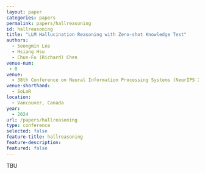 ```yaml
---
layout: paper
categories: papers
permalink: papers/hallreasoning
id: hallreasoning
title: "LLM Hallucination Reasoning with Zero-shot Knowledge Test"
authors: 
  - Seongmin Lee
  - Hsiang Hsu
  - Chun-Fu (Richard) Chen
venue-num:
 - 0
venue: 
  - 38th Conference on Neural Information Processing Systems (NeurIPS 2024) Socially Responsible Language Modelling Research Workshop
venue-shorthand: 
  - SoLaR
location: 
  - Vancouver, Canada
year: 
  - 2024
url: /papers/hallreasoning
type: conference
selected: false
feature-title: hallreasoning
feature-description: 
featured: false
---
```


TBU